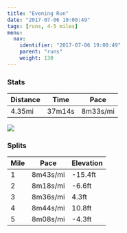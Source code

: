 ```yaml
---
title: "Evening Run"
date: "2017-07-06 19:00:49"
tags: [runs, 4-5 miles]
menu:
  nav:
    identifier: "2017-07-06 19:00:49"
    parent: "runs"
    weight: 130
---
```


### Stats

| Distance | Time | Pace |
|----------|------|------|
|4.35mi|37m14s|8m33s/mi|

<img src='https://maps.googleapis.com/maps/api/staticmap?maptype=roadmap&path=enc:owjeIxgvLaAmBmJRwAdJh@lPwAxKLhFrBv@gAtDxFlWnJ|RLlHxC~IhF|GrDVvIfOrFtP|H~i@]nA[}Bl@`\Kk\_Fa]cIw[cKcP{CYgF{FqEuX_FyFaF_NgCcRrAmA}AwA|@gBG{WjB}BZoQbA`ADhGSiG&key=AIzaSyAfqMeaZ1CCJFGP5cWud__oZnT_Pybg-1M&size=800x800&markers=color:yellow|label:S|53.47208,-2.24909&markers=color:green|label:F|53.473639999999975,-2.2486300000000004'>

### Splits

| Mile | Pace | Elevation |
|------|------|-----------|
|1|8m43s/mi|-15.4ft|
|2|8m18s/mi|-6.6ft|
|3|8m36s/mi|4.3ft|
|4|8m44s/mi|10.8ft|
|5|8m08s/mi|-4.3ft|
